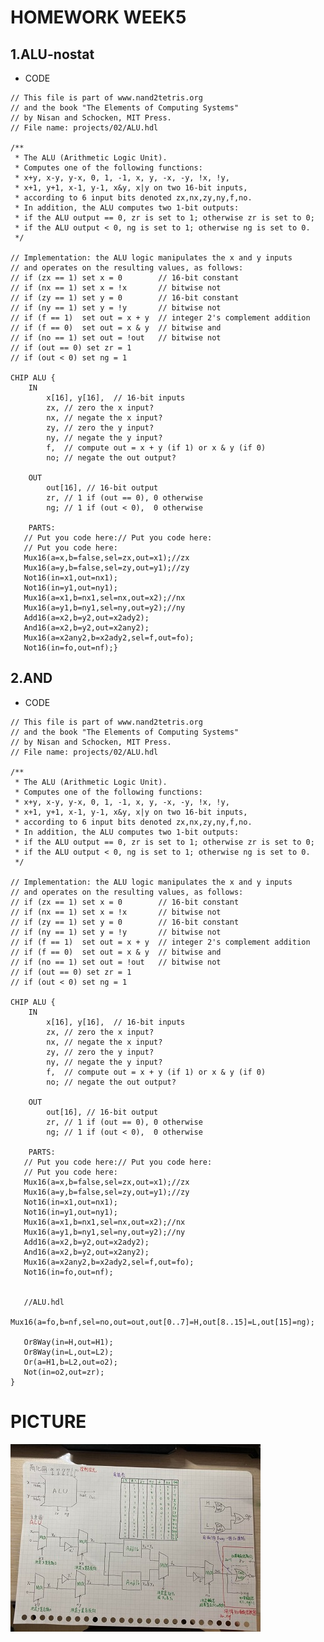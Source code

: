 # HOMEWORK WEEK5

## 1.ALU-nostat
* CODE
<pre><code>// This file is part of www.nand2tetris.org
// and the book "The Elements of Computing Systems"
// by Nisan and Schocken, MIT Press.
// File name: projects/02/ALU.hdl

/**
 * The ALU (Arithmetic Logic Unit).
 * Computes one of the following functions:
 * x+y, x-y, y-x, 0, 1, -1, x, y, -x, -y, !x, !y,
 * x+1, y+1, x-1, y-1, x&y, x|y on two 16-bit inputs, 
 * according to 6 input bits denoted zx,nx,zy,ny,f,no.
 * In addition, the ALU computes two 1-bit outputs:
 * if the ALU output == 0, zr is set to 1; otherwise zr is set to 0;
 * if the ALU output < 0, ng is set to 1; otherwise ng is set to 0.
 */

// Implementation: the ALU logic manipulates the x and y inputs
// and operates on the resulting values, as follows:
// if (zx == 1) set x = 0        // 16-bit constant
// if (nx == 1) set x = !x       // bitwise not
// if (zy == 1) set y = 0        // 16-bit constant
// if (ny == 1) set y = !y       // bitwise not
// if (f == 1)  set out = x + y  // integer 2's complement addition
// if (f == 0)  set out = x & y  // bitwise and
// if (no == 1) set out = !out   // bitwise not
// if (out == 0) set zr = 1
// if (out < 0) set ng = 1

CHIP ALU {
    IN  
        x[16], y[16],  // 16-bit inputs        
        zx, // zero the x input?
        nx, // negate the x input?
        zy, // zero the y input?
        ny, // negate the y input?
        f,  // compute out = x + y (if 1) or x & y (if 0)
        no; // negate the out output?

    OUT 
        out[16], // 16-bit output
        zr, // 1 if (out == 0), 0 otherwise
        ng; // 1 if (out < 0),  0 otherwise

    PARTS:
   // Put you code here:// Put you code here:
   // Put you code here:
   Mux16(a=x,b=false,sel=zx,out=x1);//zx
   Mux16(a=y,b=false,sel=zy,out=y1);//zy
   Not16(in=x1,out=nx1);
   Not16(in=y1,out=ny1);
   Mux16(a=x1,b=nx1,sel=nx,out=x2);//nx
   Mux16(a=y1,b=ny1,sel=ny,out=y2);//ny
   Add16(a=x2,b=y2,out=x2ady2);
   And16(a=x2,b=y2,out=x2any2);
   Mux16(a=x2any2,b=x2ady2,sel=f,out=fo);  
   Not16(in=fo,out=nf);}</code></pre>

## 2.AND
* CODE
<pre><code>// This file is part of www.nand2tetris.org
// and the book "The Elements of Computing Systems"
// by Nisan and Schocken, MIT Press.
// File name: projects/02/ALU.hdl

/**
 * The ALU (Arithmetic Logic Unit).
 * Computes one of the following functions:
 * x+y, x-y, y-x, 0, 1, -1, x, y, -x, -y, !x, !y,
 * x+1, y+1, x-1, y-1, x&y, x|y on two 16-bit inputs, 
 * according to 6 input bits denoted zx,nx,zy,ny,f,no.
 * In addition, the ALU computes two 1-bit outputs:
 * if the ALU output == 0, zr is set to 1; otherwise zr is set to 0;
 * if the ALU output < 0, ng is set to 1; otherwise ng is set to 0.
 */

// Implementation: the ALU logic manipulates the x and y inputs
// and operates on the resulting values, as follows:
// if (zx == 1) set x = 0        // 16-bit constant
// if (nx == 1) set x = !x       // bitwise not
// if (zy == 1) set y = 0        // 16-bit constant
// if (ny == 1) set y = !y       // bitwise not
// if (f == 1)  set out = x + y  // integer 2's complement addition
// if (f == 0)  set out = x & y  // bitwise and
// if (no == 1) set out = !out   // bitwise not
// if (out == 0) set zr = 1
// if (out < 0) set ng = 1

CHIP ALU {
    IN  
        x[16], y[16],  // 16-bit inputs        
        zx, // zero the x input?
        nx, // negate the x input?
        zy, // zero the y input?
        ny, // negate the y input?
        f,  // compute out = x + y (if 1) or x & y (if 0)
        no; // negate the out output?

    OUT 
        out[16], // 16-bit output
        zr, // 1 if (out == 0), 0 otherwise
        ng; // 1 if (out < 0),  0 otherwise

    PARTS:
   // Put you code here:// Put you code here:
   // Put you code here:
   Mux16(a=x,b=false,sel=zx,out=x1);//zx
   Mux16(a=y,b=false,sel=zy,out=y1);//zy
   Not16(in=x1,out=nx1);
   Not16(in=y1,out=ny1);
   Mux16(a=x1,b=nx1,sel=nx,out=x2);//nx
   Mux16(a=y1,b=ny1,sel=ny,out=y2);//ny
   Add16(a=x2,b=y2,out=x2ady2);
   And16(a=x2,b=y2,out=x2any2);
   Mux16(a=x2any2,b=x2ady2,sel=f,out=fo);  
   Not16(in=fo,out=nf);
   

   //ALU.hdl
   Mux16(a=fo,b=nf,sel=no,out=out,out[0..7]=H,out[8..15]=L,out[15]=ng);

   Or8Way(in=H,out=H1);
   Or8Way(in=L,out=L2);
   Or(a=H1,b=L2,out=o2);
   Not(in=o2,out=zr);
}</code></pre>

# PICTURE
![PICTURE17](https://github.com/brian891005/co109a/blob/master/HW/%E5%9C%96%E7%89%87/17.jpg)